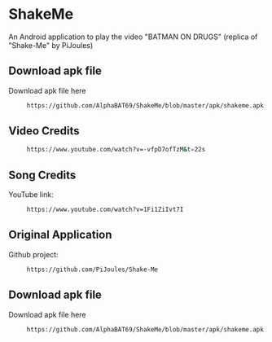 # ShakeMe
An Android application to play the video "BATMAN ON DRUGS" (replica of "Shake-Me" by PiJoules)
## Download apk file
Download apk file here
```bash
     https://github.com/AlphaBAT69/ShakeMe/blob/master/apk/shakeme.apk
```
## Video Credits
```bash
     https://www.youtube.com/watch?v=-vfpD7ofTzM&t=22s
```
## Song Credits
  YouTube link:
```bash
     https://www.youtube.com/watch?v=1Fi1ZiIvt7I
```
## Original Application
  Github project:
```bash
     https://github.com/PiJoules/Shake-Me
```
## Download apk file
Download apk file here
```bash
     https://github.com/AlphaBAT69/ShakeMe/blob/master/apk/shakeme.apk
```

